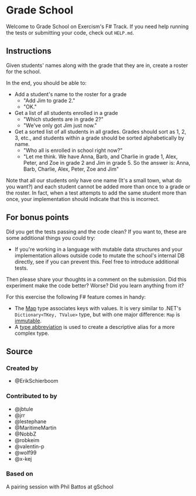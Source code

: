 # Grade School

Welcome to Grade School on Exercism's F# Track.
If you need help running the tests or submitting your code, check out `HELP.md`.

## Instructions

Given students' names along with the grade that they are in, create a roster
for the school.

In the end, you should be able to:

- Add a student's name to the roster for a grade
  - "Add Jim to grade 2."
  - "OK."
- Get a list of all students enrolled in a grade
  - "Which students are in grade 2?"
  - "We've only got Jim just now."
- Get a sorted list of all students in all grades.  Grades should sort
  as 1, 2, 3, etc., and students within a grade should be sorted
  alphabetically by name.
  - "Who all is enrolled in school right now?"
  - "Let me think. We have
  Anna, Barb, and Charlie in grade 1,
  Alex, Peter, and Zoe in grade 2
  and Jim in grade 5.
  So the answer is: Anna, Barb, Charlie, Alex, Peter, Zoe and Jim"

Note that all our students only have one name  (It's a small town, what
do you want?) and each student cannot be added more than once to a grade or the
roster.
In fact, when a test attempts to add the same student more than once, your
implementation should indicate that this is incorrect.

## For bonus points

Did you get the tests passing and the code clean? If you want to, these
are some additional things you could try:

- If you're working in a language with mutable data structures and your
  implementation allows outside code to mutate the school's internal DB
  directly, see if you can prevent this. Feel free to introduce additional
  tests.

Then please share your thoughts in a comment on the submission. Did this
experiment make the code better? Worse? Did you learn anything from it?

For this exercise the following F# feature comes in handy:

- The [Map](https://en.wikibooks.org/wiki/F_Sharp_Programming/Sets_and_Maps#Maps) type associates keys with values. It is very similar to .NET's `Dictionary<TKey, TValue>` type, but with one major difference: `Map` is [immutable](https://fsharpforfunandprofit.com/posts/correctness-immutability/).
- A [type abbreviation](https://fsharpforfunandprofit.com/posts/type-abbreviations/) is used to create a descriptive alias for a more complex type.

## Source

### Created by

- @ErikSchierboom

### Contributed to by

- @jbtule
- @jrr
- @lestephane
- @MaritimeMartin
- @NobbZ
- @robkeim
- @valentin-p
- @wolf99
- @x-kej

### Based on

A pairing session with Phil Battos at gSchool